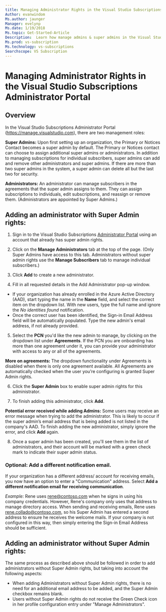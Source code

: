 ```yaml
---
title: Managing Administrator Rights in the Visual Studio Subscriptions Administrator Portal
Author: evanwindom
Ms.author: jaunger
Manager: evelynp
Ms.date: 1/19/2018
Ms.topic: Get-Started-Article
Description:  Learn how manage admins & super admins in the Visual Studio Subscriptions Administrator Portal.
Ms.prod: vs-subscription
Ms.technology: vs-subscriptions
Searchscope: VS Subscription
---
```


# Managing Administrator Rights in the Visual Studio Subscriptions Administrator Portal

## Overview 
In the Visual Studio Subscriptions Administrator Portal (https://manage.visualstudio.com), there are two management roles:

**Super Admins:**  Upon first setting up an organization, the Primary or Notices Contact becomes a super admin by default. The Primary or Notices contact can choose to assign additional super admins or administrators. In addition to managing subscriptions for individual subscribers, super admins can add and remove other administrators and super admins. If there are more than two super admins in the system, a super admin can delete all but the last two for security. 

**Administrators:** An administrator can manage subscribers in the agreements that the super admin assigns to them.  They can assign subscriptions to individuals, edit subscriptions, and reassign or remove them.   (Administrators are appointed by Super Admins.)  

## Adding an administrator **with** Super Admin rights:

1. Sign in to the Visual Studio Subscriptions [Administrator Portal](https://manage.visualstudio.com) using an account that already has super admin rights.

2. Click on the **Manage Administrators** tab at the top of the page. (Only Super Admins have access to this tab.  Administrators without super admin rights use the **Manage Subscribers** tab to manage individual subscribers.)

3. Click **Add** to create a new administrator. 

4. Fill in all requested details in the Add Administrator pop-up window.
  - If your organization has already enrolled in the Azure Active Directory (AAD), start typing the name in the **Name** field, and select the correct item on the dropdown list. With new users, type the full name and ignore the *No identities found* notification.
  - Once the correct user has been identified, the Sign-in Email Address field will be automatically populated. Type the new admin's email address, if not already provided.

5. Select the **PCN** you'd like the new admin to manage, by clicking on the dropdown list under **Agreements**. If the PCN you are onboarding has more than one agreement under it, you can provide your administrator with access to any or all of the agreements. 

**More on agreements:** The dropdown functionality under Agreements is disabled when there is only one agreement available.  All Agreements are automatically checked when the user you’re configuring is granted Super Admin rights.

6. Click the **Super Admin** box to enable super admin rights for this administrator.  

7. To finish adding this administrator, click **Add**.

**Potential error received while adding Admins:** Some users may receive an error message when trying to add the administrator. This is likely to occur if the super admin’s email address that is being added is not listed in the company's AAD. To finish adding the new administrator, simply ignore the error, and click **Add** again. 

8. Once a super admin has been created, you'll see them in the list of administrators, and their account will be marked with a green check mark to indicate their super admin status. 

### Optional:  Add a different notification email.
If your organization has a different address/ account for receiving emails, you now have an option to enter a "Communication" address. Select **Add a different notification email for receiving communication**. 

*Example:*
 Rene uses rene@contoso.com when he signs in using his company credentials.  However, Rene's company only uses that address to manage directory access.  When sending and receiving emails, Rene uses rene.collado@contoso.com, so his Super Admin has entered a second address to ensure he receives the welcome mails.  If your company is not configured in this way, then simply entering the Sign-in Email Address should be sufficient.

## Adding an administrator **without** Super Admin rights:

The same process as described above should be followed in order to add administrators without Super Admin rights, but taking into account the following aspects:
-  When adding Administrators without Super Admin rights, there is no need for an additional email address to be added, and the Super Admin checkbox remains blank.
-  Users without Super Admin rights do not receive the Green Check icon in her profile configuration entry under "Manage Administrators".
